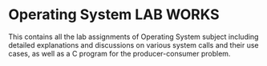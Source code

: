 # Operating System LAB WORKS
This contains all the lab assignments of Operating System subject including detailed explanations and discussions on various system calls and their use cases, as well as a C program for the producer-consumer problem. 